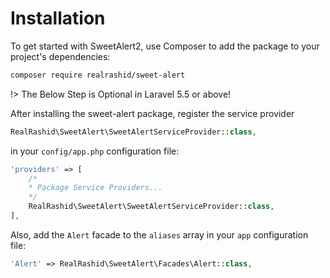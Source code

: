 # Installation

To get started with SweetAlert2, use Composer to add the package to your project's dependencies:

```bash
composer require realrashid/sweet-alert
```

!> The Below Step is Optional in Laravel 5.5 or above!

After installing the sweet-alert package, register the service provider

```php
RealRashid\SweetAlert\SweetAlertServiceProvider::class,
```

in your `config/app.php` configuration file:

```php
'providers' => [
    /*
    * Package Service Providers...
    */
    RealRashid\SweetAlert\SweetAlertServiceProvider::class,
],
```

Also, add the `Alert` facade to the `aliases` array in your `app` configuration file:

```php
'Alert' => RealRashid\SweetAlert\Facades\Alert::class,
```
